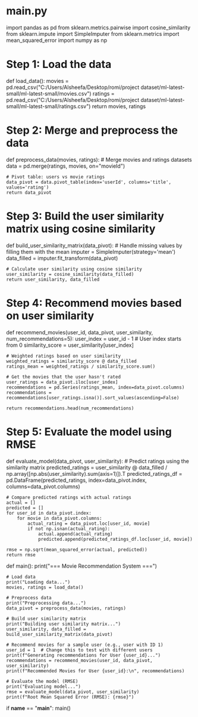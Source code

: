 # main.py

import pandas as pd
from sklearn.metrics.pairwise import cosine_similarity
from sklearn.impute import SimpleImputer
from sklearn.metrics import mean_squared_error
import numpy as np

# Step 1: Load the data
def load_data():
    movies = pd.read_csv("C:/Users/Alsheefa/Desktop/romi/project dataset/ml-latest-small/ml-latest-small/movies.csv")
    ratings = pd.read_csv("C:/Users/Alsheefa/Desktop/romi/project dataset/ml-latest-small/ml-latest-small/ratings.csv")
    return movies, ratings

# Step 2: Merge and preprocess the data
def preprocess_data(movies, ratings):
    # Merge movies and ratings datasets
    data = pd.merge(ratings, movies, on="movieId")
    
    # Pivot table: users vs movie ratings
    data_pivot = data.pivot_table(index='userId', columns='title', values='rating')
    return data_pivot

# Step 3: Build the user similarity matrix using cosine similarity
def build_user_similarity_matrix(data_pivot):
    # Handle missing values by filling them with the mean
    imputer = SimpleImputer(strategy='mean')
    data_filled = imputer.fit_transform(data_pivot)
    
    # Calculate user similarity using cosine similarity
    user_similarity = cosine_similarity(data_filled)
    return user_similarity, data_filled

# Step 4: Recommend movies based on user similarity
def recommend_movies(user_id, data_pivot, user_similarity, num_recommendations=5):
    user_index = user_id - 1  # User index starts from 0
    similarity_score = user_similarity[user_index]

    # Weighted ratings based on user similarity
    weighted_ratings = similarity_score @ data_filled
    ratings_mean = weighted_ratings / similarity_score.sum()

    # Get the movies that the user hasn't rated
    user_ratings = data_pivot.iloc[user_index]
    recommendations = pd.Series(ratings_mean, index=data_pivot.columns)
    recommendations = recommendations[user_ratings.isna()].sort_values(ascending=False)

    return recommendations.head(num_recommendations)

# Step 5: Evaluate the model using RMSE
def evaluate_model(data_pivot, user_similarity):
    # Predict ratings using the similarity matrix
    predicted_ratings = user_similarity @ data_filled / np.array([np.abs(user_similarity).sum(axis=1)]).T
    predicted_ratings_df = pd.DataFrame(predicted_ratings, index=data_pivot.index, columns=data_pivot.columns)

    # Compare predicted ratings with actual ratings
    actual = []
    predicted = []
    for user_id in data_pivot.index:
        for movie in data_pivot.columns:
            actual_rating = data_pivot.loc[user_id, movie]
            if not np.isnan(actual_rating):  
                actual.append(actual_rating)
                predicted.append(predicted_ratings_df.loc[user_id, movie])

    rmse = np.sqrt(mean_squared_error(actual, predicted))
    return rmse

def main():
    print("=== Movie Recommendation System ===")

    # Load data
    print("Loading data...")
    movies, ratings = load_data()

    # Preprocess data
    print("Preprocessing data...")
    data_pivot = preprocess_data(movies, ratings)

    # Build user similarity matrix
    print("Building user similarity matrix...")
    user_similarity, data_filled = build_user_similarity_matrix(data_pivot)

    # Recommend movies for a sample user (e.g., user with ID 1)
    user_id = 1  # Change this to test with different users
    print(f"Generating recommendations for User {user_id}...")
    recommendations = recommend_movies(user_id, data_pivot, user_similarity)
    print(f"Recommended Movies for User {user_id}:\n", recommendations)

    # Evaluate the model (RMSE)
    print("Evaluating model...")
    rmse = evaluate_model(data_pivot, user_similarity)
    print(f"Root Mean Squared Error (RMSE): {rmse}")

if __name__ == "__main__":
    main()
